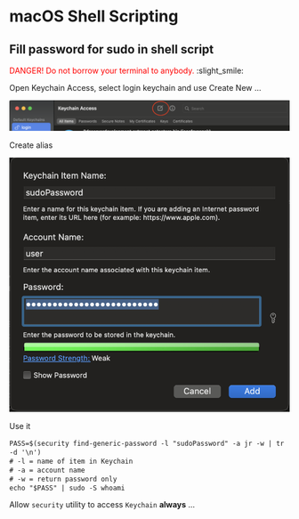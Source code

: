 # macOS Shell Scripting

## Fill password for sudo in shell script

<font color="red">DANGER! Do not borrow your terminal to anybody.</font> :slight_smile:

Open Keychain Access, select login keychain and use Create New ...

![Keychain Access](files/sudoPassword1.png)

Create alias

![Create](files/sudoPassword2.png)

Use it

    PASS=$(security find-generic-password -l "sudoPassword" -a jr -w | tr -d '\n')
    # -l = name of item in Keychain
    # -a = account name
    # -w = return password only
    echo "$PASS" | sudo -S whoami

Allow `security` utility to access `Keychain` **always** ...
